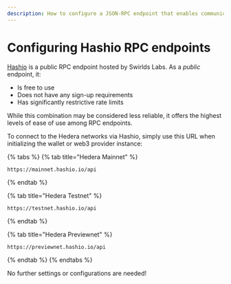 ```yaml
---
description: How to configure a JSON-RPC endpoint that enables communication between EVM-compatible developer tools using Hashio
---
```


# Configuring Hashio RPC endpoints

[Hashio](https://swirldslabs.com/hashio/) is a public RPC endpoint hosted by Swirlds Labs. As a _public_ endpoint, it:

- Is free to use
- Does not have any sign-up requirements
- Has significantly restrictive rate limits

While this combination may be considered less reliable, it offers the highest levels of ease of use among RPC endpoints.

To connect to the Hedera networks via Hashio, simply use this URL when initializing the wallet or web3 provider instance:

{% tabs %}
{% tab title="Hedera Mainnet" %}

```
https://mainnet.hashio.io/api
```

{% endtab %}

{% tab title="Hedera Testnet" %}

```
https://testnet.hashio.io/api
```

{% endtab %}

{% tab title="Hedera Previewnet" %}

```
https://previewnet.hashio.io/api
```

{% endtab %}
{% endtabs %}

No further settings or configurations are needed!
